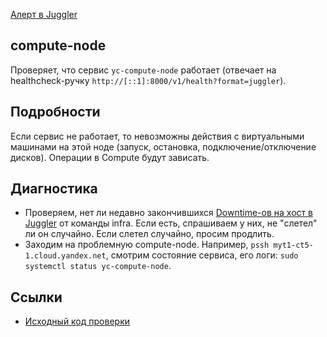 [Алерт в Juggler](https://juggler.yandex-team.ru/aggregate_checks/?query=service%3Dcompute-node)

## compute-node
Проверяет, что сервис `yc-compute-node` работает (отвечает на healthcheck-ручку `http://[::1]:8000/v1/health?format=juggler`).

## Подробности
Если сервис не работает, то невозможны действия с виртуальными машинами на этой ноде (запуск, остановка, подключение/отключение дисков). Операции в Compute будут зависать.

## Диагностика

- Проверяем, нет ли недавно закончившихся [Downtime-ов на хост в Juggler](https://juggler.yandex-team.ru/downtimes/?query=host%3Dmyt1-ct5-1.cloud.yandex.net&expired=true) от команды infra. Если есть, спрашиваем у них, не "слетел" ли он случайно. Если слетел случайно, просим продлить.
- Заходим на проблемную compute-node. Например, `pssh myt1-ct5-1.cloud.yandex.net`, смотрим состояние сервиса, его логи: `sudo systemctl status yc-compute-node`.

## Ссылки
- [Исходный код проверки](https://bb.yandex-team.ru/projects/CLOUD/repos/salt-formula/browse/compute-node/mon/bin/compute-node.sh)
